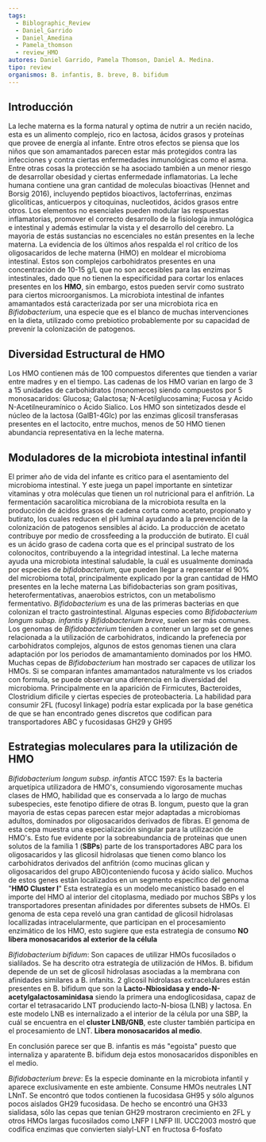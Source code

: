 ```yaml
---
tags:
  - Biblographic_Review
  - Daniel_Garrido
  - Daniel_Amedina
  - Pamela_thomson
  - review_HMO
autores: Daniel Garrido, Pamela Thomson, Daniel A. Medina.
tipo: review
organismos: B. infantis, B. breve, B. bifidum
---
```

## Introducción
La leche materna es la forma natural y optima de nutrir a un recién nacido, esta es un alimento complejo, rico en lactosa, ácidos grasos y proteínas que provee de energía al infante. Entre otros efectos se piensa que los niños que son amamantados parecen estar más protegidos contra las infecciones y contra ciertas enfermedades inmunológicas como el asma. 
Entre otras cosas la protección se ha asociado también a un menor riesgo de desarrollar obesidad y ciertas enfermedade inflamatorias.
La leche humana contiene una gran cantidad de moleculas bioactivas (Hennet and Borsig 2016), incluyendo peptidos bioactivos, lactoferrinas, enzimas glicoliticas, anticuerpos y citoquinas, nucleotidos, ácidos grasos entre otros.
Los elementos no esenciales pueden modular las respuestas inflamatorias, promover el correcto desarrollo de la fisiología inmunológica e intestinal y además estimular la vista y el desarrollo del cerebro. La mayoria de estás sustancias no escenciales no están presentes en la leche materna.
La evidencia de los últimos años respalda el rol crítico de los oligosacaridos de leche materna (HMO) en moldear el microbioma intestinal. Estos son complejos carbohidratos presentes en una concentración de 10-15 g/L que no son accesibles para las enzimas intestinales, dado que no tienen la especificidad para cortar los enlaces presentes en los **HMO**, sin embargo, estos pueden servir como sustrato para ciertos microorganismos.
La microbiota intestinal de infantes amamantados está caracterizada por ser una microbiota rica en *Bifidobacterium*, una especie que es el blanco de muchas intervenciones en la dieta, utilizado como prebiotico probablemente por su capacidad de prevenir la colonización de patogenos.
## Diversidad Estructural de HMO 
Los HMO contienen más de 100 compuestos diferentes que tienden a variar entre madres y en el tiempo. 
Las cadenas de los HMO varian en largo de 3 a 15 unidades de carbohidratos (monomeros)  siendo compuestos por 5 monosacaridos:
Glucosa; Galactosa; N-Acetilglucosamina; Fucosa y Acido N-Acetilneuramínico o Ácido Sialico. Los HMO son sintetizados desde el núcleo de la lactosa (GalB1-4Glc) por las enzimas glicosil transferasas presentes en el lactocito, entre muchos, menos de 50 HMO tienen abundancia representativa en la leche materna.
## Moduladores de la microbiota intestinal infantil
El primer año de vida del infante es critico para el asentamiento del microbioma intestinal. Y este juega un papel importante en sintetizar vitaminas y otra moléculas que tienen un rol nutricional para el anfitrión. La fermentación sacarolítica microbiana de la microbiota resulta en la producción de ácidos grasos de cadena corta como acetato, propionato y butirato, los cuales reducen el pH luminal ayudando a la prevención de la colonización de patogenos sensibles al ácido. 
La producción de acetato contribuye por medio de crossfeeding a la producción de butirato. El cuál es un ácido graso de cadena corta que es el principal sustrato de los colonocitos, contribuyendo a la integridad intestinal. La leche materna ayuda una microbiota intestinal saludable, la cuál es usualmente dominada por especies de *bifidobacterium*, que pueden llegar a representar el 90% del microbioma total, principalmente explicado por la gran cantidad de HMO presentes en la leche materna
Las bifidobacterias son gram positivas, heterofermentativas, anaerobios estrictos, con un metabolismo fermentativo. *Bifidobacterium* es una de las primeras bacterias en que colonizan el tracto gastrointestinal. Algunas especies como *Bifidobacterium longum subsp. infantis* y *Bifidobacterium breve*, suelen ser más comunes.
Los genomas de *Bifidobacterium* tienden a contener un largo set de genes relacionada a la utilización de carbohidratos, indicando la prefenecia por carbohidratos complejos, algunos de estos genomas tienen una clara adaptación por los periodos de amamantamiento dominados por los HMO. Muchas cepas de *Bifidobacterium* han mostrado ser capaces de utilizar los HMOs.
Si se comparan infantes amamantados naturalmente vs los criados con formula, se puede observar una diferencia en la diversidad del microbioma. Principalmente en la aparición de Firmicutes, Bacteroides, Clostridium dificile y ciertas especies de proteobacteria.
La habilidad para consumir 2FL (fucosyl linkage) podría estar explicada por la base genética de que se han encontrado genes discretos que codifican para transportadores ABC y fucosidasas GH29 y GH95 
## Estrategias moleculares para la utilización de HMO
*Bifidobacterium longum subsp. infantis* ATCC 1597: Es la bacteria arquetípica utilizadora de HMO's, consumiendo vigorosamente muchas clases de HMO, habilidad que es conservada a lo largo de muchas subespecies, este fenotipo difiere de otras B. longum, puesto que la gran mayoria de estas cepas parecen estar mejor adaptadas a microbiomas adultos, dominados por oligosacaridos derivados de fibras.
El genoma de esta cepa muestra una especialización singular para la utilización de HMO's. Esto fue evidente por la sobreabundancia de proteinas que unen solutos de la familia 1 (**SBPs**) parte de los transportadores ABC para los oligosacaridos y las glicosil hidrolasas que tienen como blanco los carbohidratos derivados del anfitrión (como mucinas glican y oligosacaridos del grupo ABO)conteniendo fucosa y ácido sialico. Muchos de estos genes están localizados en un segmento especifico del genoma "**HMO Cluster I**"
Esta estrategía es un modelo mecanistico basado en el importe del HMO al interior del citoplasma, mediado por muchos SBPs y los transportadores presentan afinidades por diferentes subsets de HMOs.
El genoma de esta cepa reveló una gran cantidad de glicosil hidrolasas locallizadas intracelularmente, que participan en el procesamiento enzimático de los HMO, esto sugiere que esta estrategia de consumo **NO libera monosacaridos al exterior de la célula**

*Bifidobacterium bifidum*: Son capaces de utilizar HMOs fucosilados o sialilados. Se ha descrito otra estrategía de utilización de HMos.
B. bifidum depende de un set de glicosil hidrolasas asociadas a la membrana con afinidades similares a B. infanits. 2 glicosil hidrolasas extracelulares están presentes en B. bifidum que son la **Lacto-Nbiosidasa y endo-N-acetylgalactosaminidasa**  siendo la primera una endoglicosidasa, capaz de cortar el tetrasacarido LNT produciendo lacto-N-biosa (LNB) y lactosa. En este modelo LNB es internalizado a el interior de la célula por una SBP, la cuál se encuentra en el **cluster LNB/GNB**, este cluster también participa en el procesamiento de LNT.
**Libera monosacaridos al medio**.

En conclusión parece ser que B. infantis es más "egoista" puesto que internaliza y aparatente B. bifidum deja estos monosacaridos disponibles en el medio.

*Bifidobacterium breve*: 
Es la especie dominante en la microbiota infantil y aparece exclusivamente en este ambiente. Consume HMOs neutrales LNT LNnT. Se encontró que todos contienen la fucosidasa GH95 y sólo algunos pocos aislados GH29 fucosidasa. De hecho se encontró una GH33 sialidasa, sólo las cepas que tenian GH29 mostraron crecimiento en 2FL y otros HMOs largas fucosilados como LNFP I LNFP III. UCC2003 mostró que codifica enzimas que convierten sialyl-LNT en fructosa 6-fosfato
